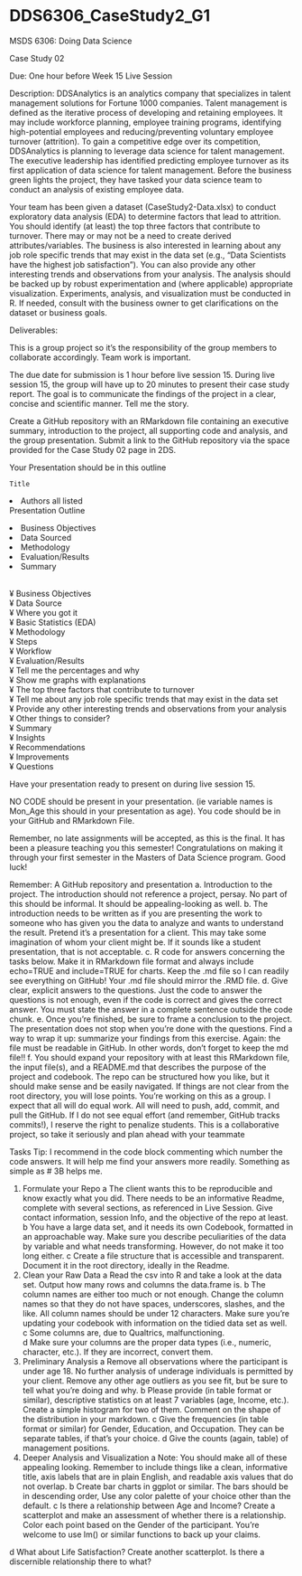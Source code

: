 # DDS6306_CaseStudy2_G1

MSDS 6306: Doing Data Science

Case Study 02

Due: One hour before Week 15 Live Session

Description: DDSAnalytics is an analytics company that specializes in talent management solutions for Fortune 1000 companies. Talent management is defined as the iterative process of developing and retaining employees. It may include workforce planning, employee training programs, identifying high-potential employees and reducing/preventing voluntary employee turnover (attrition). To gain a competitive edge over its competition, DDSAnalytics is planning to leverage data science for talent management. The executive leadership has identified predicting employee turnover as its first application of data science for talent management. Before the business green lights the project, they have tasked your data science team to conduct an analysis of existing employee data. 

Your team has been given a dataset (CaseStudy2-Data.xlsx) to conduct exploratory data analysis (EDA) to determine factors that lead to attrition.  You should identify (at least) the top three factors that contribute to turnover. There may or may not be a need to create derived attributes/variables. The business is also interested in learning about any job role specific trends that may exist in the data set (e.g., “Data Scientists have the highest job satisfaction”). You can also provide any other interesting trends and observations from your analysis. The analysis should be backed up by robust experimentation and (where applicable) appropriate visualization. Experiments, analysis, and visualization must be conducted in R. If needed, consult with the business owner to get clarifications on the dataset or business goals. 


Deliverables:  

This is a group project so it’s the responsibility of the group members to collaborate accordingly. Team work is important. 

The due date for submission is 1 hour before live session 15. During live session 15, the group will have up to 20 minutes to present their case study report. The goal is to communicate the findings of the project in a clear, concise and scientific manner. Tell me the story. 

Create a GitHub repository with an RMarkdown file containing an executive summary, introduction to the project, all supporting code and analysis, and the group presentation.
Submit a link to the GitHub repository via the space provided for the Case Study 02 page in 2DS. 

Your Presentation should be in this outline

	Title
<li>   	Authors all listed </li>
 	Presentation Outline
<dl>
<li>     Business Objectives </li>
<li>     Data Sourced </li>
<li>     Methodology </li>
<li>     Evaluation/Results </li>
<li>     Summary </li>
</dl>
<br> ¥	Business Objectives
<br> ¥	Data Source	
<br>     ¥	Where you got it 
<br>     ¥	Basic Statistics (EDA)
<br> ¥	Methodology	
<br>     ¥	Steps 
<br>     ¥	Workflow
<br> ¥	Evaluation/Results
<br>     ¥	Tell me the percentages and why
<br>     ¥	Show me graphs with explanations
<br>     ¥	The top three factors that contribute to turnover
<br>     ¥	Tell me about any job role specific trends that may exist in the data set
<br>     ¥	Provide any other interesting trends and observations from your analysis
<br>     ¥	Other things to consider?
<br> ¥	Summary 
<br>     ¥	Insights
<br>     ¥	Recommendations
<br>     ¥	Improvements
<br>     ¥	Questions
</p>
Have your presentation ready to present on during live session 15. 

NO CODE should be present in your presentation. (ie variable names is Mon_Age this should in your presentation as age). You code should be in your GitHub and RMarkdown File.  


Remember, no late assignments will be accepted, as this is the final.  It has been a pleasure teaching you this semester!  Congratulations on making it through your first semester in the Masters of Data Science program.  Good luck! 

Remember:
A GitHub repository and presentation
a.	Introduction to the project. The introduction should not reference a project, persay. No part of this should be informal.  It should be appealing-looking as well.
b.	The introduction needs to be written as if you are presenting the work to someone who has given you the data to analyze and wants to understand the result. Pretend it’s a presentation for a client. This may take some imagination of whom your client might be. If it sounds like a student presentation, that is not acceptable.
c.	R code for answers concerning the tasks below.  Make it in RMarkdown file format and always include echo=TRUE and include=TRUE for charts.  Keep the .md file so I can readily see everything on GitHub!  Your .md file should mirror the .RMD file.
d.	Give clear, explicit answers to the questions. Just the code to answer the questions is not enough, even if the code is correct and gives the correct answer. You must state the answer in a complete sentence outside the code chunk.
e.	Once you’re finished, be sure to frame a conclusion to the project. The presentation does not stop when you’re done with the questions.  Find a way to wrap it up: summarize your findings from this exercise. Again: the file must be readable in GitHub. In other words, don’t forget to keep the md file!!
f.	You should expand your repository with at least this RMarkdown file, the input file(s), and a README.md that describes the purpose of the project and codebook. The repo can be structured how you like, but it should make sense and be easily navigated.  If things are not clear from the root directory, you will lose points.
You’re working on this as a group. I expect that all will do equal work. All will need to push, add, commit, and pull the GitHub. If I do not see equal effort (and remember, GitHub tracks commits!), I reserve the right to penalize students. This is a collaborative project, so take it seriously and plan ahead with your teammate

Tasks
Tip: I recommend in the code block commenting which number the code answers.  It will help me find your answers more readily.  Something as simple as # 3B helps me.
1.	Formulate your Repo 
a	The client wants this to be reproducible and know exactly what you did.  There needs to be an informative Readme, complete with several sections, as referenced in Live Session.  Give contact information, session Info, and the objective of the repo at least.  
b	You have a large data set, and it needs its own Codebook, formatted in an approachable way.  Make sure you describe peculiarities of the data by variable and what needs transforming.  However, do not make it too long either.
c	Create a file structure that is accessible and transparent.  Document it in the root directory, ideally in the Readme.
2.	Clean your Raw Data 
a	Read the csv into R and take a look at the data set.  Output how many rows and columns the data.frame is.
b	The column names are either too much or not enough.  Change the column names so that they do not have spaces, underscores, slashes, and the like. All column names should be under 12 characters. Make sure you’re updating your codebook with information on the tidied data set as well.
c	Some columns are, due to Qualtrics, malfunctioning.  
d	Make sure your columns are the proper data types (i.e., numeric, character, etc.).  If they are incorrect, convert them. 
3.	Preliminary Analysis
a	Remove all observations where the participant is under age 18.  No further analysis of underage individuals is permitted by your client.  Remove any other age outliers as you see fit, but be sure to tell what you’re doing and why.
b	Please provide (in table format or similar), descriptive statistics on at least 7 variables (age, Income, etc.).  Create a simple histogram for two of them.  Comment on the shape of the distribution in your markdown.
c	Give the frequencies (in table format or similar) for Gender, Education, and Occupation.  They can be separate tables, if that’s your choice.
d	Give the counts (again, table) of management positions.
4.	Deeper Analysis and Visualization 
a	Note: You should make all of these appealing looking.  Remember to include things like a clean, informative title, axis labels that are in plain English, and readable axis values that do not overlap.
b	Create bar charts in ggplot or similar. The bars should be in descending order, Use any color palette of your choice other than the default.
c	Is there a relationship between Age and Income?  Create a scatterplot and make an assessment of whether there is a relationship.  Color each point based on the Gender of the participant.  You’re welcome to use lm() or similar functions to back up your claims.

d	What about Life Satisfaction?  Create another scatterplot.  Is there a discernible relationship there to what?   

